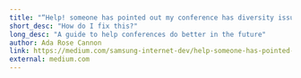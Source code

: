 ```yaml
---
title: "“Help! someone has pointed out my conference has diversity issues!”"
short_desc: "How do I fix this?"
long_desc: "A guide to help conferences do better in the future"
author: Ada Rose Cannon
link: https://medium.com/samsung-internet-dev/help-someone-has-pointed-out-my-conference-has-diversity-issues-c1162a1e8d4c
external: medium.com
---
```

